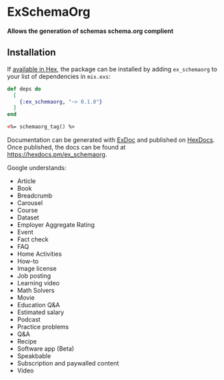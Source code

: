 # ExSchemaOrg

**Allows the generation of schemas schema.org complient**

## Installation

If [available in Hex](https://hex.pm/docs/publish), the package can be installed
by adding `ex_schemaorg` to your list of dependencies in `mix.exs`:

```elixir
def deps do
  [
    {:ex_schemaorg, "~> 0.1.0"}
  ]
end
```

```html
<%= schemaorg_tag() %>
```

Documentation can be generated with [ExDoc](https://github.com/elixir-lang/ex_doc)
and published on [HexDocs](https://hexdocs.pm). Once published, the docs can
be found at <https://hexdocs.pm/ex_schemaorg>.

Google understands:

- Article
- Book
- Breadcrumb
- Carousel
- Course
- Dataset
- Employer Aggregate Rating
- Event
- Fact check
- FAQ
- Home Activities
- How-to
- Image license
- Job posting
- Learning video
- Math Solvers
- Movie
- Education Q&A
- Estimated salary
- Podcast
- Practice problems
- Q&A
- Recipe
- Software app (Beta)
- Speakbable
- Subscription and paywalled content
- Video

